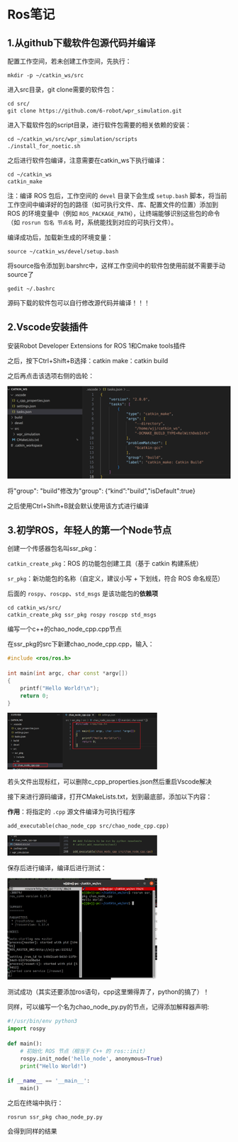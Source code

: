 # Ros笔记

## 1.从github下载软件包源代码并编译

配置工作空间，若未创建工作空间，先执行：

```
mkdir -p ~/catkin_ws/src 
```

进入src目录，git clone需要的软件包：

```
cd src/
git clone https://github.com/6-robot/wpr_simulation.git
```

进入下载软件包的script目录，进行软件包需要的相关依赖的安装：

```
cd ~/catkin_ws/src/wpr_simulation/scripts
./install_for_noetic.sh
```

之后进行软件包编译，注意需要在catkin_ws下执行编译：

```
cd ~/catkin_ws 
catkin_make
```

注：编译 ROS 包后，工作空间的 `devel` 目录下会生成 `setup.bash` 脚本，将当前工作空间中编译好的包的路径（如可执行文件、库、配置文件的位置）添加到 ROS 的环境变量中（例如 `ROS_PACKAGE_PATH`），让终端能够识别这些包的命令（如 `rosrun 包名 节点名` 时，系统能找到对应的可执行文件）。

编译成功后，加载新生成的环境变量：

```
source ~/catkin_ws/devel/setup.bash
```

将source指令添加到.barshrc中，这样工作空间中的软件包使用前就不需要手动source了

```
gedit ~/.bashrc
```

源码下载的软件包可以自行修改源代码并编译！！！

## 2.Vscode安装插件

安装Robot Developer Extensions for ROS 1和Cmake tools插件

之后，按下Ctrl+Shift+B选择：catkin make：catkin build

之后再点击该选项右侧的齿轮：

![image-20251031202001139](../assests/Ros笔记/image-20251031202001139.png)

将"group": "build"修改为"group": {“kind”:"build","isDefault":true}

之后使用Ctrl+Shift+B就会默认使用该方式进行编译

## 3.初学ROS，年轻人的第一个Node节点

创建一个传感器包名叫ssr_pkg：

`catkin_create_pkg`：ROS 的功能包创建工具（基于 catkin 构建系统）

`sr_pkg`：新功能包的名称（自定义，建议小写 + 下划线，符合 ROS 命名规范）

后面的 `rospy`、`roscpp`、`std_msgs` 是该功能包的**依赖项**

```
cd catkin_ws/src/
catkin_create_pkg ssr_pkg rospy roscpp std_msgs
```

编写一个c++的chao_node_cpp.cpp节点

在ssr_pkg的src下新建chao_node_cpp.cpp，输入：

```c++
#include <ros/ros.h>

int main(int argc, char const *argv[])
{
    printf("Hello World!\n");
    return 0;
}
```

<img src="../assests/Ros笔记/image-20251031211720606.png" alt="image-20251031211720606" style="zoom:33%;" />

若头文件出现标红，可以删除c_cpp_properties.json然后重启Vscode解决

接下来进行源码编译，打开CMakeLists.txt，划到最底部，添加以下内容：

**作用**：将指定的 `.cpp` 源文件编译为可执行程序

```
add_executable(chao_node_cpp src/chao_node_cpp.cpp)
```

<img src="../assests/Ros笔记/image-20251031212841891.png" alt="image-20251031212841891" style="zoom:33%;" />

保存后进行编译，编译后进行测试：

<img src="../assests/Ros笔记/image-20251031213050655.png" alt="image-20251031213050655" style="zoom:33%;" />

测试成功（其实还要添加ros语句，cpp这里懒得弄了，python的搞了）！

同样，可以编写一个名为chao_node_py.py的节点，记得添加解释器声明:

```python
#!/usr/bin/env python3
import rospy

def main():
    # 初始化 ROS 节点（相当于 C++ 的 ros::init）
    rospy.init_node('hello_node', anonymous=True)
    print("Hello World!")

if __name__ == '__main__':
    main()
```

之后在终端中执行：

```
rosrun ssr_pkg chao_node_py.py
```

会得到同样的结果
